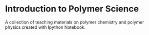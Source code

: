 # Introduction to Polymer Science
A collection of teaching materials on polymer chemistry and polymer physics created with Ipython Notebook. 
